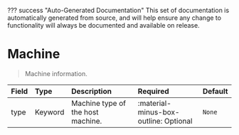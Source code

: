 ??? success "Auto-Generated Documentation"
    This set of documentation is automatically generated from source, and will help ensure any change to functionality will always be documented and available on release.

# Machine

> Machine information.

| Field | Type | Description | Required | Default |
| :--- | :--- | :--- | :--- | :--- |
| type | Keyword | Machine type of the host machine. | :material-minus-box-outline: Optional | `None` |